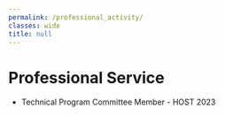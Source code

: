 ```yaml
---
permalink: /professional_activity/
classes: wide
title: null
---
```


# Professional Service

- Technical Program Committee Member - HOST 2023

